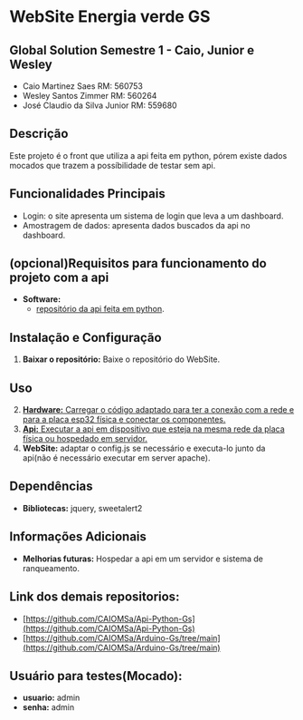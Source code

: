 # WebSite Energia verde GS
## Global Solution Semestre 1 - Caio, Junior e Wesley
 * Caio Martinez Saes RM: 560753
 * Wesley Santos Zimmer RM: 560264
 * José Claudio da Silva Junior RM: 559680

## Descrição
Este projeto é o front que utiliza a api feita em python, pórem existe dados mocados que trazem a possíbilidade de testar sem api.

## Funcionalidades Principais
* Login: o site apresenta um sistema de login que leva a um dashboard.
* Amostragem de dados: apresenta dados buscados da api no dashboard.

## (opcional)Requisitos para funcionamento do projeto com a api
* **Software:**
    * [repositório da api feita em python](https://github.com/CAIOMSa/Api-Python-Gs).

## Instalação e Configuração
1. **Baixar o repositório:** Baixe o repositório do WebSite.

## Uso
2. [**Hardware:** Carregar o código adaptado para ter a conexão com a rede e para a placa esp32 física e conectar os componentes.](https://github.com/CAIOMSa/Arduino-Gs/tree/main)
2. [**Api:** Executar a api em dispositivo que esteja na mesma rede da placa física ou hospedado em servidor.](https://github.com/CAIOMSa/Api-Python-Gs)
3. **WebSite:** adaptar o config.js se necessário e executa-lo junto da api(não é necessário executar em server apache).

## Dependências
* **Bibliotecas:** jquery, sweetalert2


## Informações Adicionais
* **Melhorias futuras:** Hospedar a api em um servidor e sistema de ranqueamento.

## Link dos demais repositorios:
* [https://github.com/CAIOMSa/Api-Python-Gs](https://github.com/CAIOMSa/Api-Python-Gs)
* [https://github.com/CAIOMSa/Arduino-Gs/tree/main](https://github.com/CAIOMSa/Arduino-Gs/tree/main)


## Usuário para testes(Mocado):
* **usuario:** admin
* **senha:** admin
